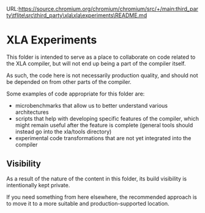 URL:https://source.chromium.org/chromium/chromium/src/+/main:third_party\tflite\src\third_party\xla\xla\experiments\README.md
# XLA Experiments

This folder is intended to serve as a place to collaborate on code related to
the XLA compiler, but will not end up being a part of the compiler itself.

As such, the code here is not necessarily production quality, and should not be
depended on from other parts of the compiler.

Some examples of code appropriate for this folder are:

*   microbenchmarks that allow us to better understand various architectures
*   scripts that help with developing specific features of the compiler, which
    might remain useful after the feature is complete (general tools should
    instead go into the xla/tools directory)
*   experimental code transformations that are not yet integrated into the
    compiler

## Visibility

As a result of the nature of the content in this folder, its build visibility
is intentionally kept private.

If you need something from here elsewhere, the recommended approach is to move
it to a more suitable and production-supported location.